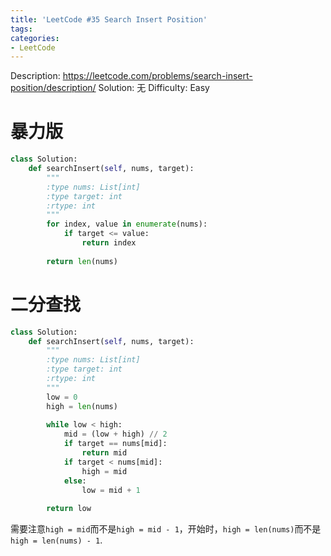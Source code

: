 ```yaml
---
title: 'LeetCode #35 Search Insert Position'
tags:
categories:
- LeetCode
---
```


Description: https://leetcode.com/problems/search-insert-position/description/
Solution: 无
Difficulty: Easy

# 暴力版

```python
class Solution:
    def searchInsert(self, nums, target):
        """
        :type nums: List[int]
        :type target: int
        :rtype: int
        """
        for index, value in enumerate(nums):
            if target <= value:
                return index
            
        return len(nums)
```

# 二分查找

```python
class Solution:
    def searchInsert(self, nums, target):
        """
        :type nums: List[int]
        :type target: int
        :rtype: int
        """
        low = 0
        high = len(nums)
        
        while low < high:
            mid = (low + high) // 2    
            if target == nums[mid]:
                return mid
            if target < nums[mid]:
                high = mid
            else:
                low = mid + 1
            
        return low
```

需要注意`high = mid`而不是`high = mid - 1`，开始时，`high = len(nums)`而不是`high = len(nums) - 1`.